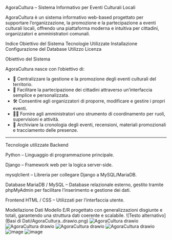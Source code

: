 AgoraCultura – Sistema Informativo per Eventi Culturali Locali

AgoraCultura è un sistema informativo web-based progettato per supportare l’organizzazione, la promozione e la partecipazione a eventi culturali locali, offrendo una piattaforma moderna e intuitiva per cittadini, organizzatori e amministratori comunali.

Indice
Obiettivo del Sistema
Tecnologie Utilizzate
Installazione
Configurazione del Database
Utilizzo
Licenza

Obiettivo del Sistema

AgoraCultura nasce con l’obiettivo di:
- 📅 Centralizzare la gestione e la promozione degli eventi culturali del territorio.
- 👥 Facilitare la partecipazione dei cittadini attraverso un’interfaccia semplice e personalizzata.
- 🛠 Consentire agli organizzatori di proporre, modificare e gestire i propri eventi.
- 🧑‍💼 Fornire agli amministratori uno strumento di coordinamento per ruoli, supervisioni e attività.
- 🧾 Archiviare la cronologia degli eventi, recensioni, materiali promozionali e tracciamento delle presenze.
--------------------------------------------------------------------------------------------------------------------------------------------------------------------------------------------------------------------------
Tecnologie utilizzate
Backend

Python – Linguaggio di programmazione principale.

Django – Framework web per la logica server-side.

mysqlclient – Libreria per collegare Django a MySQL/MariaDB.

Database
MariaDB / MySQL – Database relazionale esterno, gestito tramite phpMyAdmin per facilitare l’inserimento e gestione dei dati.

Frontend
HTML / CSS – Utilizzati per l’interfaccia utente.

Modellazione Dati
Modello E/R progettato con generalizzazioni disgiunte e totali, garantendo una struttura dati coerente e scalabile.
![Testo alternativo](Basi di Dati/AgoraCultura..drawio.png)
![AgoraCultura drawio](https://github.com/user-attachments/assets/67c97d27-171c-472c-a1e0-946875757b26)
![AgoraCultura drawio](https://github.com/user-attachments/assets/67c97d27-171c-472c-a1e0-946875757b26)
![AgoraCultura drawio](https://github.com/user-attachments/assets/7522c1a2-fa40-4a00-bbee-8e9e4034d56a)
![AgoraCultura drawio](https://github.com/user-attachments/assets/7522c1a2-fa40-4a00-bbee-8e9e4034d56a)
![image](https://github.com/user-attachments/assets/452bf934-f75e-44e2-aa60-473341389b99)
![image](https://github.com/user-attachments/assets/452bf934-f75e-44e2-aa60-473341389b99)


